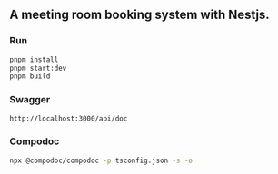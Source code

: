 ## A meeting room booking system with Nestjs.

### Run

```sh
pnpm install
pnpm start:dev
pnpm build
```

### Swagger
```sh
http://localhost:3000/api/doc
```

### Compodoc
```sh
npx @compodoc/compodoc -p tsconfig.json -s -o
```